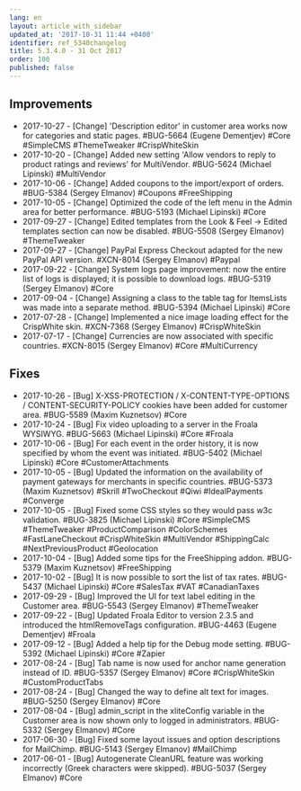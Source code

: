 ```yaml
---
lang: en
layout: article_with_sidebar
updated_at: '2017-10-31 11:44 +0400'
identifier: ref_5340changelog
title: 5.3.4.0 - 31 Oct 2017
order: 100
published: false
---
```

## Improvements
* 2017-10-27 - [Change] 'Description editor' in customer area works now for categories and static pages. #BUG-5664 (Eugene Dementjev) #Core #SimpleCMS #ThemeTweaker #CrispWhiteSkin
* 2017-10-20 - [Change] Added new setting 'Allow vendors to reply to product ratings and reviews' for MultiVendor. #BUG-5624 (Michael Lipinski) #MultiVendor
* 2017-10-06 - [Change] Added coupons to the import/export of orders. #BUG-5384 (Sergey Elmanov) #Coupons #FreeShipping
* 2017-10-05 - [Change] Optimized the code of the left menu in the Admin area for better performance. #BUG-5193 (Michael Lipinski) #Core
* 2017-09-27 - [Change] Edited templates from the Look & Feel -> Edited templates section can now be disabled. #BUG-5508 (Sergey Elmanov) #ThemeTweaker
* 2017-09-27 - [Change] PayPal Express Checkout adapted for the new PayPal API version. #XCN-8014 (Sergey Elmanov) #Paypal
* 2017-09-22 - [Change] System logs page improvement: now the entire list of logs is displayed; it is possible to download logs. #BUG-5319 (Sergey Elmanov) #Core
* 2017-09-04 - [Change] Assigning a class to the table tag for ItemsLists was made into a separate method. #BUG-5394 (Michael Lipinski) #Core
* 2017-07-28 - [Change] Implemented a nice image loading effect for the CrispWhite skin. #XCN-7368 (Sergey Elmanov) #CrispWhiteSkin
* 2017-07-17 - [Change] Currencies are now associated with specific countries. #XCN-8015 (Sergey Elmanov) #Core #MultiCurrency

## Fixes
* 2017-10-26 - [Bug] X-XSS-PROTECTION / X-CONTENT-TYPE-OPTIONS / CONTENT-SECURITY-POLICY cookies have been added for customer area. #BUG-5589 (Maxim Kuznetsov) #Core
* 2017-10-24 - [Bug] Fix video uploading to a server in the Froala WYSIWYG. #BUG-5663 (Michael Lipinski) #Core #Froala
* 2017-10-06 - [Bug] For each event in the order history, it is now specified by whom the event was initiated. #BUG-5402 (Michael Lipinski) #Core #CustomerAttachments
* 2017-10-05 - [Bug] Updated the information on the availability of payment gateways for merchants in specific countries. #BUG-5373 (Maxim Kuznetsov) #Skrill #TwoCheckout #Qiwi #IdealPayments #Converge
* 2017-10-05 - [Bug] Fixed some CSS styles so they would pass w3c validation. #BUG-3825 (Michael Lipinski) #Core #SimpleCMS #ThemeTweaker #ProductComparison #ColorSchemes #FastLaneCheckout #CrispWhiteSkin #MultiVendor #ShippingCalc #NextPreviousProduct #Geolocation
* 2017-10-04 - [Bug] Added some tips for the FreeShipping addon. #BUG-5379 (Maxim Kuznetsov) #FreeShipping
* 2017-10-02 - [Bug] It is now possible to sort the list of tax rates. #BUG-5437 (Michael Lipinski) #Core #SalesTax #VAT #CanadianTaxes
* 2017-09-29 - [Bug] Improved the UI for text label editing in the Customer area. #BUG-5543 (Sergey Elmanov) #ThemeTweaker
* 2017-09-22 - [Bug] Updated Froala Editor to version 2.3.5 and introduced the htmlRemoveTags configuration. #BUG-4463 (Eugene Dementjev) #Froala
* 2017-09-12 - [Bug] Added a help tip for the Debug mode setting. #BUG-5392 (Michael Lipinski) #Core #Zapier
* 2017-08-24 - [Bug] Tab name is now used for anchor name generation instead of ID. #BUG-5357 (Sergey Elmanov) #Core #CrispWhiteSkin #CustomProductTabs
* 2017-08-24 - [Bug] Changed the way to define alt text for images. #BUG-5250 (Sergey Elmanov) #Core
* 2017-08-04 - [Bug] admin_script in the xliteConfig variable in the Customer area is now shown only to logged in administrators. #BUG-5332 (Sergey Elmanov) #Core
* 2017-06-30 - [Bug] Fixed some layout issues and option descriptions for MailChimp. #BUG-5143 (Sergey Elmanov) #MailChimp
* 2017-06-01 - [Bug] Autogenerate CleanURL feature was working incorrectly (Greek characters were skipped). #BUG-5037 (Sergey Elmanov) #Core

